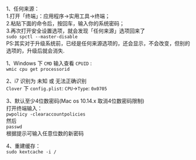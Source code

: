 1、任何来源：  
1.打开「终端」：应用程序->实用工具->终端；  
2.粘贴下面的命令后，按回车，输入你的系统密码；  
3.再次打开安全设置选项，就会发现「任何来源」选项回来了  
`sudo spctl --master-disable`  
PS:其实对于升级系统前，已经是任何来源选项的，还会显示，不会改变，但别的选项的，升级后就会消失.

1、Windows 下 `CMD` 输入查看 `CPUID` :  
`wmic cpu get processorid`

2、i7 识别为 未知 或 无法正确识别  
`Clover` 下 `config.plist`: `CPU`->`Type`: `0x0705`

3、默认至少4位数密码(Mac os 10.14.x 取消4位数密码限制)  
打开终端输入：  
`pwpolicy -clearaccountpolicies`  
然后  
`passwd`  
根据提示可输入任意位数的新密码

4、重建缓存：  
`sudo kextcache -i /`  